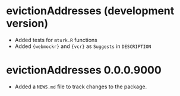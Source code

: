 # evictionAddresses (development version)
- Added tests for `mturk.R` functions
- Added `{webmockr}` and `{vcr}` as `Suggests` in `DESCRIPTION`

# evictionAddresses 0.0.0.9000

- Added a `NEWS.md` file to track changes to the package.
